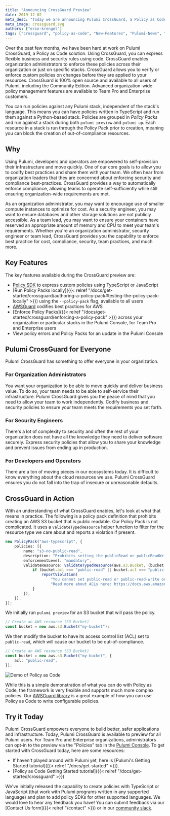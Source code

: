 ```yaml
---
title: "Announcing CrossGuard Preview"
date: 2019-12-02
meta_desc: "Today we are announcing Pulumi CrossGuard, a Policy as Code solution that enforces custom infrastructure policies, is available for all users to preview."
meta_image: crossguard.svg
authors: ["erin-krengel"]
tags: ["crossguard", "policy-as-code", "New-Features", "Pulumi-News", "Features"]
---
```


Over the past few months, we have been hard at work on Pulumi CrossGuard, a Policy as Code solution. Using CrossGuard, you can express flexible business and security rules using code. CrossGuard enables organization administrators to enforce these policies across their organization or just on specific stacks. CrossGuard allows you to verify or enforce custom policies on changes before they are applied to your resources. CrossGuard is 100% open source and available to all users of Pulumi, including the Community Edition. Advanced organization-wide policy management features are available to Team Pro and Enterprise customers.

<!--more-->

You can run policies against any Pulumi stack, independent of the stack's language. This means you can have policies written in TypeScript and run them against a Python-based stack. Policies are grouped in *Policy Packs* and run against a stack during both `pulumi preview` and `pulumi up`. Each resource in a stack is run through the Policy Pack prior to creation, meaning you can block the creation of out-of-compliance resources.

## Why

Using Pulumi, developers and operators are empowered to self-provision their infrastructure and move quickly. One of our core goals is to allow you to codify best practices and share them with your team. We often hear from organization leaders that they are concerned about enforcing security and compliance best-practices. CrossGuard provides a way to automatically enforce compliance, allowing teams to operate self-sufficiently while still ensuring organization-wide requirements are met.

As an organization administrator, you may want to encourage use of smaller compute instances to optimize for cost. As a security engineer, you may want to ensure databases and other storage solutions are not publicly accessible. As a team lead, you may want to ensure your containers have reserved an appropriate amount of memory and CPU to meet your team's requirements. Whether you're an organization administrator, security engineer or team lead, CrossGuard provides you the capability to enforce best practice for cost, compliance, security, team practices, and much more.

## Key Features

The key features available during the CrossGuard preview are:

* [Policy SDK](https://github.com/pulumi/pulumi-policy) to express custom policies using TypeScript or JavaScript
* [Run Policy Packs locally]({{< relref "/docs/get-started/crossguard/authoring-a-policy-pack#testing-the-policy-pack-locally" >}}) using the `--policy-pack` flag, available to all users
* [AWSGuard](https://github.com/pulumi/pulumi-awsguard) codifies best practices for AWS
* [Enforce Policy Packs]({{< relref "/docs/get-started/crossguard/enforcing-a-policy-pack" >}}) across your organization or particular stacks in the Pulumi Console, for Team Pro and Enterprise users
* View policy errors and Policy Packs for an update in the Pulumi Console

## Pulumi CrossGuard for Everyone

Pulumi CrossGuard has something to offer everyone in your organization.

### For Organization Administrators

You want your organization to be able to move quickly and deliver business value. To do so, your team needs to be able to self-service their infrastructure. Pulumi CrossGuard gives you the peace of mind that you need to allow your team to work independently. Codify business and security policies to ensure your team meets the requirements you set forth.

### For Security Engineers

There's a lot of complexity to security and often the rest of your organization does not have all the knowledge they need to deliver software securely. Express security policies that allow you to share your knowledge and prevent issues from ending up in production.

### For Developers and Operators

There are a ton of moving pieces in our ecosystems today. It is difficult to know everything about the cloud resources we use. Pulumi CrossGuard ensures you do not fall into the trap of insecure or unreasonable defaults.

## CrossGuard in Action

With an understanding of what CrossGuard enables, let's look at what that means in practice. The following is a policy pack definition that prohibits creating an AWS S3 bucket that is public readable. Our Policy Pack is not complicated. It uses a `validateTypedResource` helper function to filter for the resource type we care about and reports a violation if present.

```typescript
new PolicyPack("aws-typescript", {
    policies: [{
        name: "s3-no-public-read",
        description: "Prohibits setting the publicRead or publicReadWrite permission on AWS S3 buckets.",
        enforcementLevel: "mandatory",
        validateResource: validateTypedResource(aws.s3.Bucket, (bucket, args, reportViolation) => {
            if (bucket.acl === "public-read" || bucket.acl === "public-read-write") {
                reportViolation(
                    "You cannot set public-read or public-read-write on an S3 bucket. " +
                    "Read more about ACLs here: https://docs.aws.amazon.com/AmazonS3/latest/dev/acl-overview.html");
            }
        }),
    }],
});
```

We initially run `pulumi preview` for an S3 bucket that will pass the policy.

```typescript
// Create an AWS resource (S3 Bucket)
const bucket = new aws.s3.Bucket("my-bucket");
```

We then modify the bucket to have its access control list (ACL) set to `public-read`, which will cause our bucket to be out-of-compliance.

```typescript
// Create an AWS resource (S3 Bucket)
const bucket = new aws.s3.Bucket("my-bucket", {
    acl: "public-read",
});
```

![Demo of Policy as Code](pac-demo.gif)

While this is a simple demonstration of what you can do with Policy as Code, the framework is very flexible and supports much more complex policies. Our [AWSGuard library](https://github.com/pulumi/pulumi-awsguard) is a great example of how you can use Policy as Code to write configurable policies.

## Try it Today

Pulumi CrossGuard empowers everyone to build better, safer applications and infrastructure. Today, Pulumi CrossGuard is available to preview for all Pulumi users. For Team Pro and Enterprise organizations, administrators can opt-in to the preview via the "Policies" tab in the [Pulumi Console](https://app.pulumi.com/). To get started with CrossGuard today, here are some resources:

* If haven't played around with Pulumi yet, here is [Pulumi's Getting Started tutorial]({{< relref "/docs/get-started" >}}).
* [Policy as Code Getting Started tutorial]({{< relref "/docs/get-started/crossguard" >}})

We've initially released the capability to create policies with TypeScript or JavaScript (that work with Pulumi programs written in any supported language) and plan to add policy SDKs for other supported languages. We would love to hear any feedback you have! You can submit feedback via our [Contact Us form]({{< relref "/contact" >}}) or in our [community slack](https://slack.pulumi.com/).
